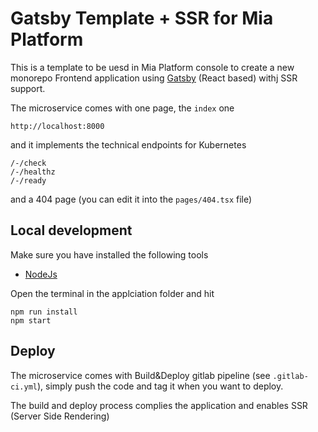 # Gatsby Template + SSR for Mia Platform
This is a template to be uesd in Mia Platform console to create a new monorepo Frontend application using [Gatsby](https://www.gatsbyjs.com) (React based) withj SSR support.

The microservice comes with one page, the `index` one
```
http://localhost:8000
```
and it implements the technical endpoints for Kubernetes
```
/-/check
/-/healthz
/-/ready
```
and a 404 page (you can edit it into the `pages/404.tsx` file)
## Local development
Make sure you have installed the following tools
* [NodeJs](https://nodejs.org/en/)

Open the terminal in the applciation folder and hit
```
npm run install
npm start
```

## Deploy
The microservice comes with Build&Deploy gitlab pipeline (see `.gitlab-ci.yml`), simply push the code and tag it when you want to deploy.

The build and deploy process complies the application and enables SSR (Server Side Rendering)